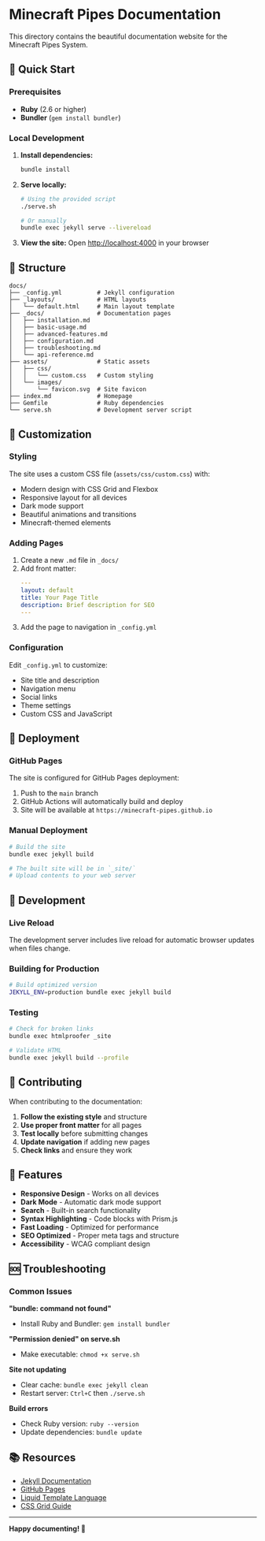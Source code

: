 # Minecraft Pipes Documentation

This directory contains the beautiful documentation website for the Minecraft Pipes System.

## 🚀 Quick Start

### Prerequisites

- **Ruby** (2.6 or higher)
- **Bundler** (`gem install bundler`)

### Local Development

1. **Install dependencies:**
   ```bash
   bundle install
   ```

2. **Serve locally:**
   ```bash
   # Using the provided script
   ./serve.sh
   
   # Or manually
   bundle exec jekyll serve --livereload
   ```

3. **View the site:**
   Open [http://localhost:4000](http://localhost:4000) in your browser

## 📁 Structure

```
docs/
├── _config.yml          # Jekyll configuration
├── _layouts/            # HTML layouts
│   └── default.html     # Main layout template
├── _docs/               # Documentation pages
│   ├── installation.md
│   ├── basic-usage.md
│   ├── advanced-features.md
│   ├── configuration.md
│   ├── troubleshooting.md
│   └── api-reference.md
├── assets/              # Static assets
│   ├── css/
│   │   └── custom.css   # Custom styling
│   └── images/
│       └── favicon.svg  # Site favicon
├── index.md             # Homepage
├── Gemfile              # Ruby dependencies
└── serve.sh             # Development server script
```

## 🎨 Customization

### Styling

The site uses a custom CSS file (`assets/css/custom.css`) with:
- Modern design with CSS Grid and Flexbox
- Responsive layout for all devices
- Dark mode support
- Beautiful animations and transitions
- Minecraft-themed elements

### Adding Pages

1. Create a new `.md` file in `_docs/`
2. Add front matter:
   ```yaml
   ---
   layout: default
   title: Your Page Title
   description: Brief description for SEO
   ---
   ```
3. Add the page to navigation in `_config.yml`

### Configuration

Edit `_config.yml` to customize:
- Site title and description
- Navigation menu
- Social links
- Theme settings
- Custom CSS and JavaScript

## 🚀 Deployment

### GitHub Pages

The site is configured for GitHub Pages deployment:

1. Push to the `main` branch
2. GitHub Actions will automatically build and deploy
3. Site will be available at `https://minecraft-pipes.github.io`

### Manual Deployment

```bash
# Build the site
bundle exec jekyll build

# The built site will be in `_site/`
# Upload contents to your web server
```

## 🔧 Development

### Live Reload

The development server includes live reload for automatic browser updates when files change.

### Building for Production

```bash
# Build optimized version
JEKYLL_ENV=production bundle exec jekyll build
```

### Testing

```bash
# Check for broken links
bundle exec htmlproofer _site

# Validate HTML
bundle exec jekyll build --profile
```

## 📝 Contributing

When contributing to the documentation:

1. **Follow the existing style** and structure
2. **Use proper front matter** for all pages
3. **Test locally** before submitting changes
4. **Update navigation** if adding new pages
5. **Check links** and ensure they work

## 🎯 Features

- **Responsive Design** - Works on all devices
- **Dark Mode** - Automatic dark mode support
- **Search** - Built-in search functionality
- **Syntax Highlighting** - Code blocks with Prism.js
- **Fast Loading** - Optimized for performance
- **SEO Optimized** - Proper meta tags and structure
- **Accessibility** - WCAG compliant design

## 🆘 Troubleshooting

### Common Issues

**"bundle: command not found"**
- Install Ruby and Bundler: `gem install bundler`

**"Permission denied" on serve.sh**
- Make executable: `chmod +x serve.sh`

**Site not updating**
- Clear cache: `bundle exec jekyll clean`
- Restart server: `Ctrl+C` then `./serve.sh`

**Build errors**
- Check Ruby version: `ruby --version`
- Update dependencies: `bundle update`

## 📚 Resources

- [Jekyll Documentation](https://jekyllrb.com/docs/)
- [GitHub Pages](https://pages.github.com/)
- [Liquid Template Language](https://shopify.github.io/liquid/)
- [CSS Grid Guide](https://css-tricks.com/snippets/css/complete-guide-grid/)

---

**Happy documenting! 🎉**
